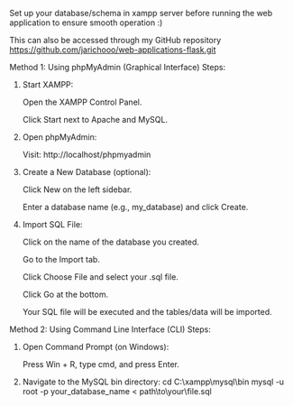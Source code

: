 Set up your database/schema in xampp server before running the web application to ensure smooth operation :)

This can also be accessed through my GitHub repository
https://github.com/jarichooo/web-applications-flask.git

Method 1: Using phpMyAdmin (Graphical Interface)
Steps:

1. Start XAMPP:

	Open the XAMPP Control Panel.

	Click Start next to Apache and MySQL.

2. Open phpMyAdmin:

	Visit: http://localhost/phpmyadmin

3. Create a New Database (optional):

	Click New on the left sidebar.

	Enter a database name (e.g., my_database) and click Create.

4. Import SQL File:

	Click on the name of the database you created.

	Go to the Import tab.

	Click Choose File and select your .sql file.

	Click Go at the bottom.

	Your SQL file will be executed and the tables/data will be imported.

Method 2: Using Command Line Interface (CLI)
Steps:
1. Open Command Prompt (on Windows):

	Press Win + R, type cmd, and press Enter.

2. Navigate to the MySQL bin directory:
	cd C:\xampp\mysql\bin
	mysql -u root -p your_database_name < path\to\your\file.sql
